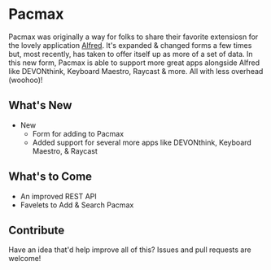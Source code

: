 # Pacmax

Pacmax was originally a way for folks to share their favorite extensiosn for the lovely application [Alfred](https://alfredapp.com). It's expanded & changed forms a few times but, most recently, has taken to offer itself up as more of a set of data. In this new form, Pacmax is able to support more great apps alongside Alfred like DEVONthink, Keyboard Maestro, Raycast & more. All with less overhead (woohoo)!

## What's New

- New
  - Form for adding to Pacmax
  - Added support for several more apps like DEVONthink, Keyboard Maestro, & Raycast

## What's to Come

- An improved REST API
- Favelets to Add & Search Pacmax

## Contribute

Have an idea that'd help improve all of this? Issues and pull requests are welcome!
